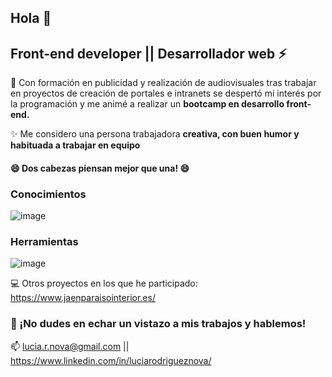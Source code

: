 ## Hola  👋

 ## Front-end developer || Desarrollador web ⚡ 

💭 Con formación en publicidad y realización de audiovisuales tras trabajar en proyectos de creación de portales e intranets se despertó mi interés por la programación y me animé a realizar un **bootcamp en desarrollo front-end.**

✨ Me considero una persona trabajadora **creativa, con buen humor y habituada a trabajar en equipo**
#### 😄 Dos cabezas piensan mejor que una! 😄

### Conocimientos
![image](https://user-images.githubusercontent.com/81588630/124922309-a8656480-dff9-11eb-8a5c-7e384cffcd8e.png)

### Herramientas
![image](https://user-images.githubusercontent.com/81588630/124922363-b7e4ad80-dff9-11eb-971d-001985ce8867.png)

💻 Otros proyectos en los que he participado: https://www.jaenparaisointerior.es/



### 💬  ¡No dudes en echar un vistazo a mis trabajos y hablemos!

📫  lucia.r.nova@gmail.com || https://www.linkedin.com/in/luciarodrigueznova/










         
